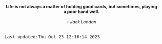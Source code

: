 
<div align="center"><b><span>Life is not always a matter of holding good cards, but sometimes, playing a poor hand well. </span></b><br><br><i> - Jack London</i></div>
<br><br><kbd>Last updated:Thu Oct 23 12:16:14 2025</kbd>
